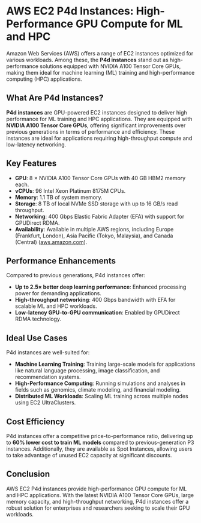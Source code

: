 # AWS EC2 P4d Instances: High-Performance GPU Compute for ML and HPC

Amazon Web Services (AWS) offers a range of EC2 instances optimized for various workloads. Among these, the **P4d instances** stand out as high-performance solutions equipped with NVIDIA A100 Tensor Core GPUs, making them ideal for machine learning (ML) training and high-performance computing (HPC) applications.

## What Are P4d Instances?

**P4d instances** are GPU-powered EC2 instances designed to deliver high performance for ML training and HPC applications. They are equipped with **NVIDIA A100 Tensor Core GPUs**, offering significant improvements over previous generations in terms of performance and efficiency. These instances are ideal for applications requiring high-throughput compute and low-latency networking.

## Key Features

* **GPU**: 8 × NVIDIA A100 Tensor Core GPUs with 40 GB HBM2 memory each.
* **vCPUs**: 96 Intel Xeon Platinum 8175M CPUs.
* **Memory**: 1.1 TB of system memory.
* **Storage**: 8 TB of local NVMe SSD storage with up to 16 GB/s read throughput.
* **Networking**: 400 Gbps Elastic Fabric Adapter (EFA) with support for GPUDirect RDMA.
* **Availability**: Available in multiple AWS regions, including Europe (Frankfurt, London), Asia Pacific (Tokyo, Malaysia), and Canada (Central) ([aws.amazon.com](https://aws.amazon.com/about-aws/whats-new/2024/09/amazon-ec2-g6-instances-additional-regions/?utm_source=chatgpt.com)).

## Performance Enhancements

Compared to previous generations, P4d instances offer:

* **Up to 2.5× better deep learning performance**: Enhanced processing power for demanding applications.
* **High-throughput networking**: 400 Gbps bandwidth with EFA for scalable ML and HPC workloads.
* **Low-latency GPU-to-GPU communication**: Enabled by GPUDirect RDMA technology.

## Ideal Use Cases

P4d instances are well-suited for:

* **Machine Learning Training**: Training large-scale models for applications like natural language processing, image classification, and recommendation systems.
* **High-Performance Computing**: Running simulations and analyses in fields such as genomics, climate modeling, and financial modeling.
* **Distributed ML Workloads**: Scaling ML training across multiple nodes using EC2 UltraClusters.

## Cost Efficiency

P4d instances offer a competitive price-to-performance ratio, delivering up to **60% lower cost to train ML models** compared to previous-generation P3 instances. Additionally, they are available as Spot Instances, allowing users to take advantage of unused EC2 capacity at significant discounts.

## Conclusion

AWS EC2 P4d instances provide high-performance GPU compute for ML and HPC applications. With the latest NVIDIA A100 Tensor Core GPUs, large memory capacity, and high-throughput networking, P4d instances offer a robust solution for enterprises and researchers seeking to scale their GPU workloads.
